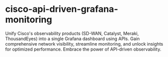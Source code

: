 # cisco-api-driven-grafana-monitoring
Unify Cisco's observability products (SD-WAN, Catalyst, Meraki, ThousandEyes) into a single Grafana dashboard using APIs. Gain comprehensive network visibility, streamline monitoring, and unlock insights for optimized performance. Embrace the power of API-driven observability.
